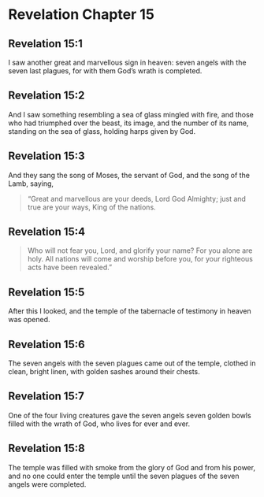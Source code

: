 # Revelation Chapter 15

## Revelation 15:1

I saw another great and marvellous sign in heaven: seven angels with the seven last plagues, for with them God’s wrath is completed.

## Revelation 15:2

And I saw something resembling a sea of glass mingled with fire, and those who had triumphed over the beast, its image, and the number of its name, standing on the sea of glass, holding harps given by God.

## Revelation 15:3

And they sang the song of Moses, the servant of God, and the song of the Lamb, saying,

> “Great and marvellous are your deeds,
> Lord God Almighty;
> just and true are your ways,
> King of the nations.

## Revelation 15:4

> Who will not fear you, Lord, and glorify your name?
> For you alone are holy.
> All nations will come and worship before you,
> for your righteous acts have been revealed.”

## Revelation 15:5

After this I looked, and the temple of the tabernacle of testimony in heaven was opened.

## Revelation 15:6

The seven angels with the seven plagues came out of the temple, clothed in clean, bright linen, with golden sashes around their chests.

## Revelation 15:7

One of the four living creatures gave the seven angels seven golden bowls filled with the wrath of God, who lives for ever and ever.

## Revelation 15:8

The temple was filled with smoke from the glory of God and from his power, and no one could enter the temple until the seven plagues of the seven angels were completed.
